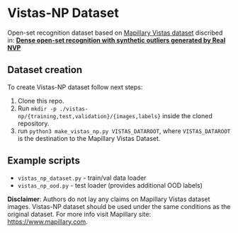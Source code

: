 
# Vistas-NP  Dataset
Open-set recognition dataset based on [Mapillary Vistas dataset](https://www.mapillary.com/dataset/vistas) discribed in: [**Dense open-set recognition with synthetic outliers generated by Real NVP**](https://arxiv.org/abs/2011.11094)

## Dataset creation
To create Vistas-NP dataset follow next steps:
1. Clone this repo.
2. Run `mkdir -p ./vistas-np/{training,test,validation}/{images,labels}` inside the cloned repository.
3. run `python3 make_vistas_np.py VISTAS_DATAROOT`, where `VISTAS_DATAROOT` is the destination to the Mapillary Vistas Dataset.


## Example scripts
- `vistas_np_dataset.py` - train/val data loader
- `vistas_np_ood.py`  -  test loader (provides additional OOD labels)

**Disclaimer**: Authors do not lay any claims on Mapillary Vistas dataset images. Vistas-NP dataset should be used under the same conditions as the original dataset. For more info visit Mapillary site: https://www.mapillary.com.
